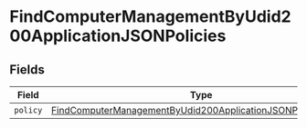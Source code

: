 # FindComputerManagementByUdid200ApplicationJSONPolicies


## Fields

| Field                                                                                                                                                   | Type                                                                                                                                                    | Required                                                                                                                                                | Description                                                                                                                                             |
| ------------------------------------------------------------------------------------------------------------------------------------------------------- | ------------------------------------------------------------------------------------------------------------------------------------------------------- | ------------------------------------------------------------------------------------------------------------------------------------------------------- | ------------------------------------------------------------------------------------------------------------------------------------------------------- |
| `policy`                                                                                                                                                | [FindComputerManagementByUdid200ApplicationJSONPoliciesPolicy](../../models/operations/findcomputermanagementbyudid200applicationjsonpoliciespolicy.md) | :heavy_minus_sign:                                                                                                                                      | N/A                                                                                                                                                     |